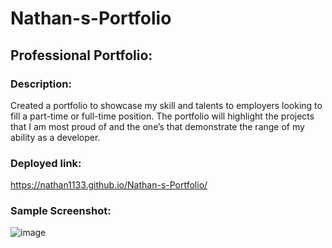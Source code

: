 # Nathan-s-Portfolio

## Professional Portfolio:

### Description:

Created a portfolio to showcase my skill and talents to employers looking to fill a part-time or full-time position. The portfolio will highlight the projects that I am most proud of and the one’s that demonstrate the range of my ability as a developer. 

### Deployed link:

https://nathan1133.github.io/Nathan-s-Portfolio/

### Sample Screenshot:


![image](https://user-images.githubusercontent.com/94014154/144770963-0b3a1c4e-c9d1-4652-9b0f-ff098be72965.png)
